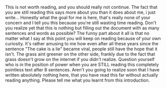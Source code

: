 This is not worth reading, and you should really not continue.
The fact that you are still reading this says more about you than it does about me, i just write...
Honestly what the goal for me is here, that's really none of your concern and I tell you this because you're still wasting time reading.
Don't you realize yet that this is nothing but filling out the document with as many sentences and words as possible?
The funny part about it all is that no matter what I say at this point you will keep on reading because of your own curiosity.
It's rather amusing to me how even after all these years since the sentence "The cake is a lie" became viral, people still have the hope that it isn't.
The grass aint greener on the other side, frankly due to the fact that grass doesn't grow on the internet if you didn't realize.
Question yourself who is in the position of power when you are STILL reading this completely pointless text after 8 sentences.
Aren't you going to realize soon that I have written absolutely nothing here, that you have read this far without actually reading anything.
Please tell me what you learnt from this introduction.




